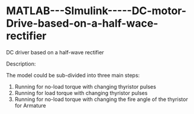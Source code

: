 # MATLAB---SImulink-----DC-motor-Drive-based-on-a-half-wace-rectifier

DC driver based on a half-wave rectifier

Description:

The model could be sub-divided into three main steps:

1. Running for no-load torque with changing thyristor pulses
2. Running for load torque with changing thyristor pulses
3. Running for no-load torque with changing the fire angle of the thyristor for Armature
